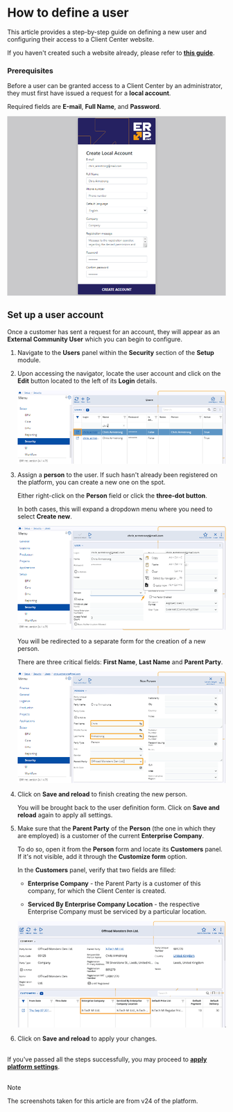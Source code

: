 # How to define a user

This article provides a step-by-step guide on defining a new user and configuring their access to a Client Center website.

If you haven't created such a website already, please refer to **[this guide](define-a-new-cc.md)**.

### Prerequisites

Before a user can be granted access to a Client Center by an administrator, they must first have issued a request for a **local account**. 

Required fields are **Е-mail**, **Full Name**, and **Password**.

![picture](pictures/Setup_user_account_02_04.png)

## Set up a user account 

Once a customer has sent a request for an account, they will appear as an **External Community User** which you can begin to configure.

1. Navigate to the **Users** panel within the **Security** section of the **Setup** module.

2. Upon accessing the navigator, locate the user account and click on the **Edit** button located to the left of its **Login** details.

   ![picture](pictures/Setup_User_table_02_04.png)

3. Assign a **person** to the user. If such hasn't already been registered on the platform, you can create a new one on the spot.
   
   Either right-click on the **Person** field or click the **three-dot button**.

   In both cases, this will expand a dropdown menu where you need to select **Create new**.
   
   ![picture](pictures/Setup_user_create_person_01_04.png)

   You will be redirected to a separate form for the creation of a new person.

   There are three critical fields: **First Name**, **Last Name** and **Parent Party**.

   ![picture](pictures/Setup_user_create_person_fields_01_04.png)

4. Click on **Save and reload** to finish creating the new person.
   
   You will be brought back to the user definition form. Click on **Save and reload** again to apply all settings.

5. Make sure that the **Parent Party** of the **Person** (the one in which they are employed) is a customer of the current **Enterprise Company**.
   
   To do so, open it from the **Person** form and locate its **Customers** panel. If it's not visible, add it through the **Customize form** option.

   In the **Customers** panel, verify that two fields are filled:

   * **Enterprise Company** - the Parent Party is a customer of this company, for which the Client Center is created.

   * **Serviced By Enterprise Company Location** - the respective Enterprise Company must be serviced by a particular location.

   ![picture](pictures/customer.png)

6. Click on **Save and reload** to apply your changes. <br><br>

If you've passed all the steps successfully, you may proceed to **[apply platform settings](apply-platform-settings.md)**. <br><br>

> [!NOTE]
> 
> The screenshots taken for this article are from v24 of the platform.
